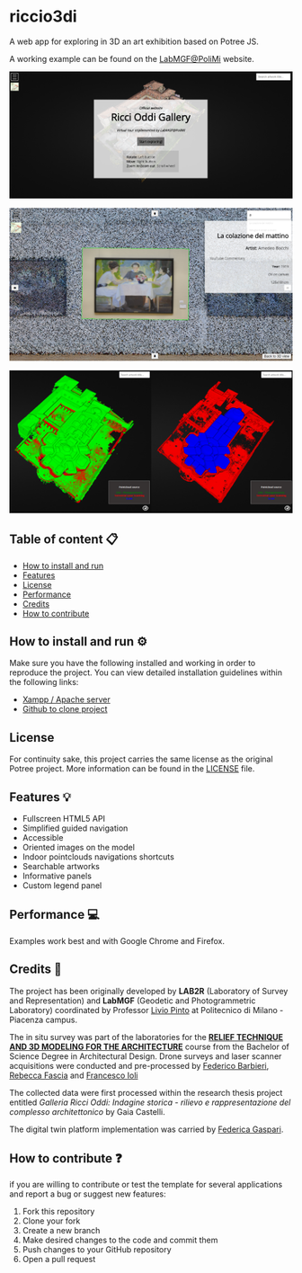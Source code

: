 # riccio3di
A web app for exploring in 3D an art exhibition based on Potree JS.

A working example can be found on the [LabMGF@PoliMi](https://labmgf.dica.polimi.it/pujob/riccio3di/) website.

![Home page of the Potree based platform](./screenshots/riccio3di-welcomepanel.png "Homepage of the Potree based platform of the Ricci Oddi Gallery in Piacenza (Italy)")

![Example of an artwork view with informative panel](./screenshots/riccio3di-artworkpanel.png "Example of an artwork view with informative panel in the indoor pointcloud")

![Example of custom legend panel for data sources](./screenshots/riccio3di-legendpanel.png "Example of custom legend panel for data sources")

## **Table of content** 📋

- [How to install and run](#how-to-install-and-run-⚙)
- [Features](#features-💡)
- [License](#license)
- [Performance](#performance-💻)
- [Credits](#credits-👥)
- [How to contribute](#how-to-contribute-❓)

## **How to install and run** ⚙

Make sure you have the following installed and working in order to reproduce the project. You can view detailed installation guidelines within the following links:
* [Xampp / Apache server](https://www.apachefriends.org/index.html)
* [Github to clone project](https://git-scm.com/downloads)

## **License**

For continuity sake, this project carries the same license as the original Potree project. More information can be found in the [LICENSE](https://github.com/Tars4815/riccio3di/blob/main/LICENCE) file.

## **Features** 💡
- Fullscreen HTML5 API
- Simplified guided navigation
- Accessible
- Oriented images on the model
- Indoor pointclouds navigations shortcuts
- Searchable artworks
- Informative panels
- Custom legend panel

## **Performance** 💻
Examples work best and with Google Chrome and Firefox.

## **Credits** 👥

The project has been originally developed by **LAB2R** (Laboratory of Survey and Representation) and **LabMGF** (Geodetic and Photogrammetric Laboratory) coordinated by Professor [Livio Pinto](https://www.researchgate.net/profile/Livio-Pinto) at Politecnico di Milano - Piacenza campus.

The in situ survey was part of the laboratories for the [**RELIEF TECHNIQUE AND 3D MODELING FOR THE ARCHITECTURE**](https://www11.ceda.polimi.it/schedaincarico/schedaincarico/controller/scheda_pubblica/SchedaPublic.do?&evn_default=evento&c_classe=735710&polij_device_category=DESKTOP&__pj0=0&__pj1=93e89e7f2db93a52f4de53beb4e38ea2) course from the Bachelor of Science Degree in Architectural Design. Drone surveys and laser scanner acquisitions were conducted and pre-processed by [Federico Barbieri](https://www.linkedin.com/in/federico-barbieri-8006a0228/), [Rebecca Fascia](https://www.linkedin.com/in/rebecca-fascia-a82b10223/) and [Francesco Ioli](https://www.linkedin.com/in/francesco-ioli-640061160/)

The collected data were first processed within the research thesis project entitled *Galleria Ricci Oddi: Indagine storica - rilievo e rappresentazione del complesso architettonico* by Gaia Castelli.

The digital twin platform implementation was carried by [Federica Gaspari](https://www.linkedin.com/in/federicagaspari/).

## **How to contribute** ❓

if you are willing to contribute or test the template for several applications and report a bug or suggest new features:
1. Fork this repository
2. Clone your fork
3. Create a new branch
4. Make desired changes to the code and commit them
5. Push changes to your GitHub repository
6. Open a pull request

